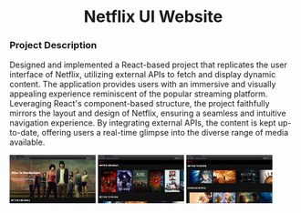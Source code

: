  <h1 align="center">Netflix UI Website</h1>

<h3>Project Description</h3>

Designed and implemented a React-based project that replicates the user interface of Netflix, utilizing external APIs to fetch and display dynamic content. The application provides users with an immersive and visually appealing experience reminiscent of the popular streaming platform. Leveraging React's component-based structure, the project faithfully mirrors the layout and design of Netflix, ensuring a seamless and intuitive navigation experience. By integrating external APIs, the content is kept up-to-date, offering users a real-time glimpse into the diverse range of media available.

<p>
<img src="images/netflix1.png" alt="Logo" style="width:30%;" >
<img src="images/netflix2.png" alt="Logo" style="width:30%;" >
<img src="images/netflix3.png" alt="Logo" style="width:30%;" >
</p>